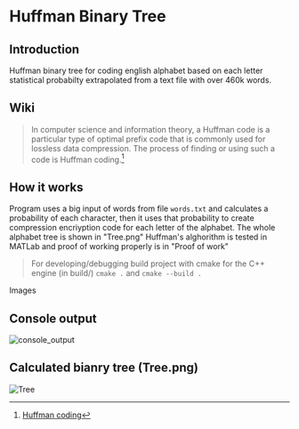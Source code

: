 # Huffman Binary Tree
## Introduction
Huffman binary tree for coding english alphabet based on each letter statistical probabilty extrapolated from a text file with over 460k words.

## Wiki
>In computer science and information theory, a Huffman code is a particular type of optimal prefix code that is commonly used for lossless data compression. The process of finding or using such a code is Huffman coding.[^1]
[^1]: [Huffman coding](https://en.wikipedia.org/wiki/Huffman_coding)

## How it works
Program uses a big input of words from file `words.txt` and calculates a probability of each character, then it uses that probability to create compression encriyption code for each letter of the alphabet.
The whole alphabet tree is shown in "Tree.png"
Huffman's alghorithm is tested in MATLab and proof of working properly is in "Proof of work"

> For developing/debugging build project with cmake for the C++ engine (in build/) `cmake .` and `cmake --build .`

Images
## Console output
![console_output](https://github.com/user-attachments/assets/e70983e9-100e-4236-88a4-306c5c21466a)

## Calculated bianry tree (Tree.png)
![Tree](https://github.com/user-attachments/assets/2addbe2b-2177-4822-b6bf-c59adff597eb)

